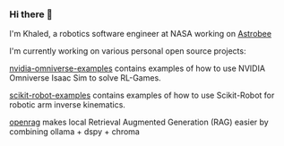 ### Hi there 👋

I'm Khaled, a robotics software engineer at NASA working on [Astrobee](https://github.com/nasa/astrobee)

I'm currently working on various personal open source projects:

[nvidia-omniverse-examples](https://github.com/KhaledSharif/nvidia-omniverse-examples) contains examples of how to use NVIDIA Omniverse Isaac Sim to solve RL-Games.

[scikit-robot-examples](https://github.com/KhaledSharif/scikit-robot-examples) contains examples of how to use Scikit-Robot for robotic arm inverse kinematics.

[openrag](https://github.com/KhaledSharif/openrag) makes local Retrieval Augmented Generation (RAG) easier by combining ollama + dspy + chroma   
